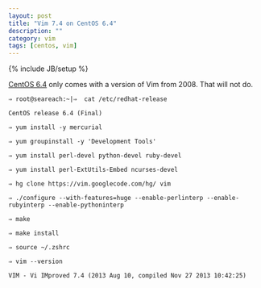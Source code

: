 ```yaml
---
layout: post
title: "Vim 7.4 on CentOS 6.4"
description: ""
category: vim
tags: [centos, vim]
---
```

{% include JB/setup %}

[CentOS 6.4](https://www.centos.org/) only comes with a version of Vim from 2008. That will not do.

`⇒ root@seareach:~|⇒  cat /etc/redhat-release`

`CentOS release 6.4 (Final)`

`⇒ yum install -y mercurial`

`⇒ yum groupinstall -y 'Development Tools'`

`⇒ yum install perl-devel python-devel ruby-devel`

`⇒ yum install perl-ExtUtils-Embed ncurses-devel`

`⇒ hg clone https://vim.googlecode.com/hg/ vim`

`⇒ ./configure --with-features=huge --enable-perlinterp --enable-rubyinterp --enable-pythoninterp`

`⇒ make`

`⇒ make install`

`⇒ source ~/.zshrc` 

`⇒ vim --version` 

`VIM - Vi IMproved 7.4 (2013 Aug 10, compiled Nov 27 2013 10:42:25)`
